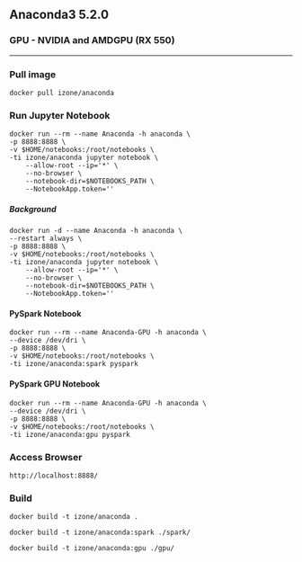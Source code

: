## Anaconda3 5.2.0
### GPU - NVIDIA and AMDGPU (RX 550)
-----

### Pull image
```
docker pull izone/anaconda
```
### Run Jupyter Notebook
```
docker run --rm --name Anaconda -h anaconda \
-p 8888:8888 \
-v $HOME/notebooks:/root/notebooks \
-ti izone/anaconda jupyter notebook \
	--allow-root --ip='*' \
	--no-browser \
	--notebook-dir=$NOTEBOOKS_PATH \
	--NotebookApp.token=''
```
##### Background
```
docker run -d --name Anaconda -h anaconda \
--restart always \
-p 8888:8888 \
-v $HOME/notebooks:/root/notebooks \
-ti izone/anaconda jupyter notebook \
	--allow-root --ip='*' \
	--no-browser \
	--notebook-dir=$NOTEBOOKS_PATH \
	--NotebookApp.token=''
```

#### PySpark Notebook
```
docker run --rm --name Anaconda-GPU -h anaconda \
--device /dev/dri \
-p 8888:8888 \
-v $HOME/notebooks:/root/notebooks \
-ti izone/anaconda:spark pyspark
```

#### PySpark GPU Notebook
```
docker run --rm --name Anaconda-GPU -h anaconda \
--device /dev/dri \
-p 8888:8888 \
-v $HOME/notebooks:/root/notebooks \
-ti izone/anaconda:gpu pyspark
```


### Access Browser
```
http://localhost:8888/
```
### Build
```
docker build -t izone/anaconda .
```
```
docker build -t izone/anaconda:spark ./spark/
```
```
docker build -t izone/anaconda:gpu ./gpu/
```

